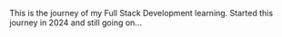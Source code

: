 This is the journey of my Full Stack Development learning. Started this journey in 2024 and still going on...
